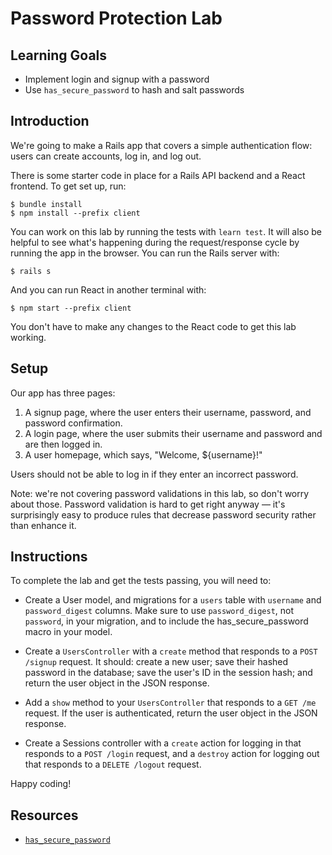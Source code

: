 # Password Protection Lab

## Learning Goals

- Implement login and signup with a password
- Use `has_secure_password` to hash and salt passwords

## Introduction

We're going to make a Rails app that covers a simple authentication flow: users
can create accounts, log in, and log out.

There is some starter code in place for a Rails API backend and a React frontend.
To get set up, run:

```console
$ bundle install
$ npm install --prefix client
```

You can work on this lab by running the tests with `learn test`. It will also be
helpful to see what's happening during the request/response cycle by running the
app in the browser. You can run the Rails server with:

```console
$ rails s
```

And you can run React in another terminal with:

```console
$ npm start --prefix client
```

You don't have to make any changes to the React code to get this lab working.

## Setup

Our app has three pages:

1. A signup page, where the user enters their username, password, and password
   confirmation.
2. A login page, where the user submits their username and password and are then
   logged in.
3. A user homepage, which says, "Welcome, ${username}!"

Users should not be able to log in if they enter an incorrect password.

Note: we're not covering password validations in this lab, so don't worry about
those. Password validation is hard to get right anyway — it's surprisingly easy
to produce rules that decrease password security rather than enhance it.

## Instructions

To complete the lab and get the tests passing, you will need to:
- Create a User model, and migrations for a `users` table with `username` and
  `password_digest` columns. Make sure to use `password_digest`, not
  `password`, in your migration, and to include the has_secure_password macro
  in your model.

- Create a `UsersController` with a `create` method that responds to a `POST /signup` request. It should: create a new user; save their hashed password in
  the database; save the user's ID in the session hash; and return the user
  object in the JSON response.

- Add a `show` method to your `UsersController` that responds to a `GET /me`
  request. If the user is authenticated, return the user object in the JSON
  response.

- Create a Sessions controller with a `create` action for logging in that responds to a `POST /login` request, and a
  `destroy` action for logging out that responds to a `DELETE /logout` request.

Happy coding!

## Resources

- [`has_secure_password`](https://api.rubyonrails.org/classes/ActiveModel/SecurePassword/ClassMethods.html)
